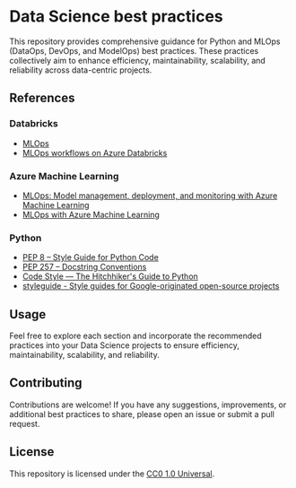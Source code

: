 # Data Science best practices
This repository provides comprehensive guidance for Python and MLOps (DataOps, DevOps, and ModelOps) best practices. These practices collectively aim to enhance efficiency, maintainability, scalability, and reliability across data-centric projects.


## References
### Databricks
- [MLOps](https://www.databricks.com/glossary/mlops)
- [MLOps workflows on Azure Databricks](https://learn.microsoft.com/en-us/azure/databricks/machine-learning/mlops/mlops-workflow)

### Azure Machine Learning
- [MLOps: Model management, deployment, and monitoring with Azure Machine Learning](https://learn.microsoft.com/en-us/azure/machine-learning/concept-model-management-and-deployment?view=azureml-api-2)
- [MLOps with Azure Machine Learning](https://learn.microsoft.com/en-us/azure/cloud-adoption-framework/manage/mlops-machine-learning)

### Python
- [PEP 8 – Style Guide for Python Code](https://peps.python.org/pep-0008/)
- [PEP 257 – Docstring Conventions](https://peps.python.org/pep-0257/)
- [Code Style — The Hitchhiker's Guide to Python](https://python-guide.org/writing/style/)
- [styleguide - Style guides for Google-originated open-source projects](https://github.com/google/styleguide)

## Usage

Feel free to explore each section and incorporate the recommended practices into your Data Science projects to ensure efficiency, maintainability, scalability, and reliability.

## Contributing

Contributions are welcome! If you have any suggestions, improvements, or additional best practices to share, please open an issue or submit a pull request.

## License

This repository is licensed under the [CC0 1.0 Universal](LICENSE).